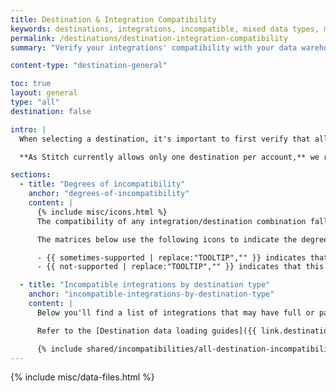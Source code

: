 ```yaml
---
title: Destination & Integration Compatibility
keywords: destinations, integrations, incompatible, mixed data types, multiple data types, compatibility, compatible
permalink: /destinations/destination-integration-compatibility
summary: "Verify your integrations' compatibility with your data warehouse."

content-type: "destination-general"

toc: true
layout: general
type: "all"
destination: false

intro: |
  When selecting a destination, it's important to first verify that all the data sources you want to connect to Stitch will be compatible. 

  **As Stitch currently allows only one destination per account,** we recommend verifying your integrations' compatibility before connecting a destination. This will ensure that you can successfully connect and replicate data from all your sources.

sections:
  - title: "Degrees of incompatibility"
    anchor: "degrees-of-incompatibility"
    content: |
      {% include misc/icons.html %}
      The compatibility of any integration/destination combination falls into one of three categories: **always** compatible, **sometimes** compatible, and **never** compatible.

      The matrices below use the following icons to indicate the degree of incompatibility for an integration/destination combo:

      - {{ sometimes-supported | replace:"TOOLTIP","" }} indicates that this combo is **sometimes** compatible - there may be compatibility issues, but they're infrequent or parts of the integration may still be usable.
      - {{ not-supported | replace:"TOOLTIP","" }} indicates that this combo is **never** compatible. It's unlikely that Stitch will be able to load data from this integration into the given destination.

  - title: "Incompatible integrations by destination type"
    anchor: "incompatible-integrations-by-destination-type"
    content: |
      Below you'll find a list of integrations that may have full or partial incompatibility with any of Stitch's destination offerings.

      Refer to the [Destination data loading guides]({{ link.destinations.storage.loading-data | prepend: site.baseurl }}) for a comprehensive look at how destinations will load data, including what may cause data to be rejected.

      {% include shared/incompatibilities/all-destination-incompatibility.html %}
---
```

{% include misc/data-files.html %}